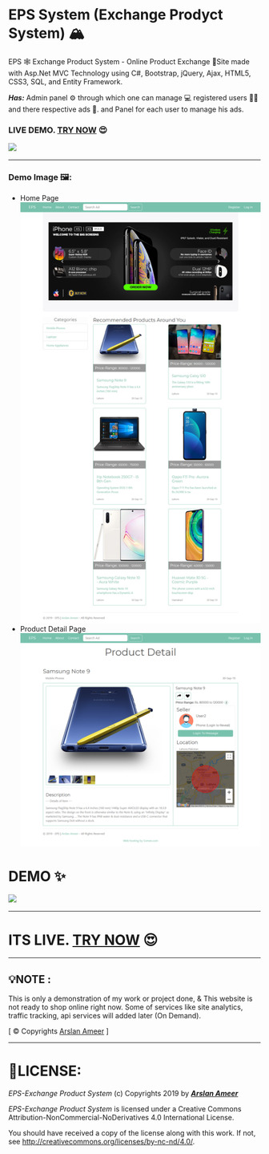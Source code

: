# EPS System (Exchange Prodyct System) 🏔
EPS 🕸 Exchange Product System - Online Product Exchange 🛒Site made with Asp.Net MVC Technology using C#, Bootstrap, jQuery, Ajax, HTML5, CSS3, SQL, and Entity Framework.

**_Has:_** Admin panel ⚙ through which one can manage 💻 registered users 👷‍♂️ and there respective ads 🎊.
and Panel for each user to manage his ads.
### **LIVE DEMO. [TRY NOW](http://www.epsystem.tk/)** 😍

![](https://licensebuttons.net/l/by-nc-nd/4.0/88x31.png)

---
### Demo Image 🖼:
- Home Page
![](eps1.jpg)
- Product Detail Page
![](eps2.png)
# DEMO ✨
![](epsdemo.gif)

---
# **ITS LIVE. [TRY NOW](http://www.pakistantourism.ml/)** 😍
---
## 💡**NOTE :**
This is only a demonstration of my work or project done, & This website is not ready to shop online right now.
Some of services like site analytics, traffic tracking, api services will added later (On Demand).

[ © Copyrights [Arslan Ameer](http://www.arslanameer.com) ]

---
# 🔐LICENSE:

*EPS-Exchange Product System* (c) Copyrights 2019 by **_[Arslan Ameer](http://www.arslanameer.com)_**

*EPS-Exchange Product System* is licensed under a
Creative Commons Attribution-NonCommercial-NoDerivatives 4.0 International License.

You should have received a copy of the license along with this
work. If not, see <http://creativecommons.org/licenses/by-nc-nd/4.0/>.
